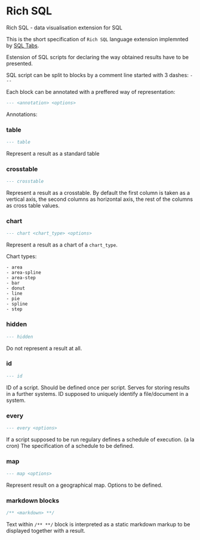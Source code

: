 # Rich SQL

Rich SQL - data visualisation extension for SQL

This is the short specification of `Rich SQL` language extension implemnted by [SQL Tabs](http://www.sqltabs.com/).

Estension of SQL scripts for declaring the way obtained results have to be presented.

SQL script can be split to blocks by a comment line started with 3 dashes: `---`

Each block can be annotated with a preffered way of representation:

``` sql
--- <annotation> <options>
```

Annotations:

### table

``` sql
--- table
```

Represent a result as a standard table

### crosstable

``` sql
--- crosstable
```

Represent a result as a crosstable.
By default the first column is taken as a vertical axis, the second columns as horizontal axis, the rest of the columns as cross table values.

### chart

``` sql
--- chart <chart_type> <options>
```

Represent a result as a chart of a `chart_type`.

Chart types:

    - area
    - area-spline
    - area-step
    - bar
    - donut
    - line
    - pie
    - spline
    - step

### hidden

``` sql
--- hidden
```

Do not represent a result at all.

### id

``` sql
--- id
```

ID of a script. Should be defined once per script.
Serves for storing results in a further systems.
ID supposed to uniquely identify a file/document in a system.

### every

``` sql
--- every <options>
```

If a script supposed to be run regulary defines a schedule of execution. (a la cron)
The specification of a schedule to be defined.

### map

``` sql
--- map <options>
```

Represent result on a geographical map.
Options to be defined.

### markdown blocks

``` sql
/** <markdown> **/
```

Text within `/** **/` block is interpreted as a static markdown markup to be displayed together with a result.

